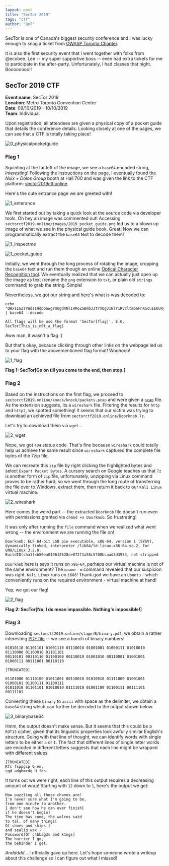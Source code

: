 ```yaml
---
layout: post
title: "SecTor 2019"
tags: "ctf"
author: "BoT"
---
```


SecTor is one of Canada's biggest security conference and I was lucky enough to snag a ticket from [OWASP Toronto Chapter](https://owasp.org/www-chapter-toronto/).

It is also the first security event that I went together with folks from @ecobee. Lee -- my super supportive boss -- even had extra tickets for me to participate in the after-party. Unfortunately, I had classes that night. Boooooooo!!

## SecTor 2019 CTF

**Event name**: SecTor 2019\
**Location**: Metro Toronto Convention Centre\
**Date**: 09/10/2019 - 10/10/2019\
**Team**: Individual

Upon registration, all attendees are given a physical copy of a pocket guide that details the conference details. Looking closely at one of the pages, we can see that a CTF is totally taking place!

![0_physicalpocketguide](../assets/201910_sector/0_physicalpocketguide.jpg)

### Flag 1

Squinting at the far left of the image, we see a `base64` encoded string, _interesting_! Following the instructions on the page, I eventually found the _Nuix + Dolos Group_ booth at Hall 700 and was given the link to the CTF platform: [sector2019ctf.online](sectorctf2019.online).

Here's the cute entrance page we are greeted with!

![1_enterance](../assets/201910_sector/1_enterance.PNG)

We first started out by taking a quick look at the source code via developer tools. Oh hey an image was commented out! Accessing `sectorctf2019.online/images/2019_pocket_guide.png` led us to a blown up image of what we see in the physical guide book. Great! Now we can programmatically extract the `base64` text to decode them!

![1_inspectme](../assets/201910_sector/1_inspectme.PNG)

![1_pocket_guide](../assets/201910_sector/1_pocketguide.png)

Initially, we went through the long process of rotating the image, cropping the `base64` text and run them though an online [Optical Character Recognition tool](https://www.onlineocr.net/). We eventually realized that we can actually just open up the image as text (rename the `png` extension to `txt`, or plain old `strings` command) to grab the string. Simple!

Nevertheless, we got our string and here's what is was decoded to:

```
echo "QWxsIGZsYWdzIHdpbGwgYmUgdXNlIHRoZSBmb3JtYXQgJ1NlY1RvcltmbGFnXScuIEUuRy4gU2VjVG9yW1RoaXNfaXNfbjB0X2FfZmxhZ10=" | base64 --decode

All flags will be use the format 'SecTor[flag]'. E.G. SecTor[This_is_n0t_a_flag]
```

Aww man, it wasn't a flag :(

But that's okay, because clicking through other links on the webpage led us to your flag with the abovementioned flag format! Woohooo!

![1_flag](../assets/201910_sector/1_flag.PNG)

**Flag 1: SecTor[Go on till you come to the end, then stop.]**

### Flag 2

Based on the instructions on the first flag, we proceed to `sectorctf2019.online/knock/knock/packets.pcap` and were given a [`pcap`](./source/packets.pcap) file. As the extension suggests, its a `wireshark` file. Filtering the results for `http` and `http2`, we spotted something! It seems that our victim was trying to download an achieved file from `sectorctf2019.online/Doorknob.7z`.

Let's try to download them via `wget`...

![2_wget](../assets/201910_sector/2_wget.PNG)

Nope, we got `404` status code. That's fine because `wireshark` could totally help us achieve the same result since `wireshark` captured the complete file bytes of the 7zip file.

We can recreate this `zip` file by right clicking the highlighted bytes and select `Export Packet Bytes`. A cursory search on Google teaches us that `7z` is another form of `zip` file, unfortunately, unzipping via Linux command proves to be rather hard, so we went through the long route of transferring the file over to Windows, extract them, then return it back to our `Kali Linux` virtual machine.

![2_wireshark](../assets/201910_sector/2_wireshark.PNG)

Here comes the weird part -- the extracted `Doorknob` file doesn't run even with permissions granted via `chmod +x Doorknob`. So frustrating!

It was only after running the `file` command when we realized what went wrong -- the environment we are running the file on!

```
Doorknob: ELF 64-bit LSB pie executable, x86-64, version 1 (SYSV), dynamically linked, interpreter /lib64/ld-linux-x86-64.so.2, for GNU/Linux 3.2.0, BuildID[sha1]=b56ea019612628ce072f1a58c5708bcaad3d3934, not stripped
```

`Doorknob` here is says it runs on `x86-64`, perhaps our virtual machine is not of the same environment? The `uname -m` command revealed that our suspicion was right. `Kali Linux` runs on `i686`! Thank god we have an `Ubuntu` - which conveniently runs on the required environment - virtual machine at hand!

Yep, we got our flag!

![2_flag](../assets/201910_sector/2_flag.PNG)

**Flag 2: SecTor[No, I do mean impassible. Nothing's impossible!]**

### Flag 3

Downloading `sectorctf2019.online/stage/B/binary.pdf`, we obtain a rather interesting [PDF file](./source/binary.pdf) -- we see a bunch of binary numbers!

```
01010110 01101101 01001110 01110010 01001001 01000111 01010010 01110000 01100010 01101101
00110101 00110110 01100100 00110010 01001010 00110001 01001001 01000111 00111001 00110110

[TRUNCATED]

01101000 01110100 01011001 00110010 01010010 01111000 01001001 01000101 01100111 01100111
01011010 01101101 01010010 01111010 01001100 01100111 00111101 00111101
```

Converting these `binary` to `ascii` with space as the delimiter, we obtain a `base64` string which can further be decoded to the output shown below.

![3_binarybase64](../assets/201910_sector/3_binarybase64.PNG)

Hmm, the output doesn't make sense. But it seems that this could be a `ROT13` cipher, given that its linguistic properties look awfully similar English's structure. Going with that line of thought, we can identify words with single letters to be either `a` or `I`. The fact that different lines of single letter words are encoded in different letters suggests that each line might be wrapped with different values.

```
[TRUNCATED]
Rfc fsppgcp G em,
sgd adghmcdq H fds.
```

It turns out we were right, each line of this output requires a decreasing amount of wrap! Starting with `12` down to `1`, here's the output we get:

```
How puzzling all these chanes are!
I'm never sure what I'm going to be,
from one minute to another.
I don't see how he can ever finish[
if he doesn't begin]
The time has come, the walrus said
to tal, of many things[
Of shoes and ships ]
and sealig wax -
Password[Of c4bbag3s and k1ngs]
The hurrier I go,
the behinder I get.
```

_Anddddd..._ I officially gave up here. Let's hope someone wrote a writeup about this challenge so I can figure out what I missed!
